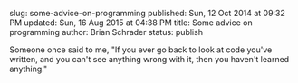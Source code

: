 slug: some-advice-on-programming
published: Sun, 12 Oct 2014 at 09:32 PM
updated: Sun, 16 Aug 2015 at 04:38 PM
title: Some advice on programming
author: Brian Schrader
status: publish

Someone once said to me, "If you ever go back to look at code you've written, and you can't see anything wrong with it, then you haven't learned anything."